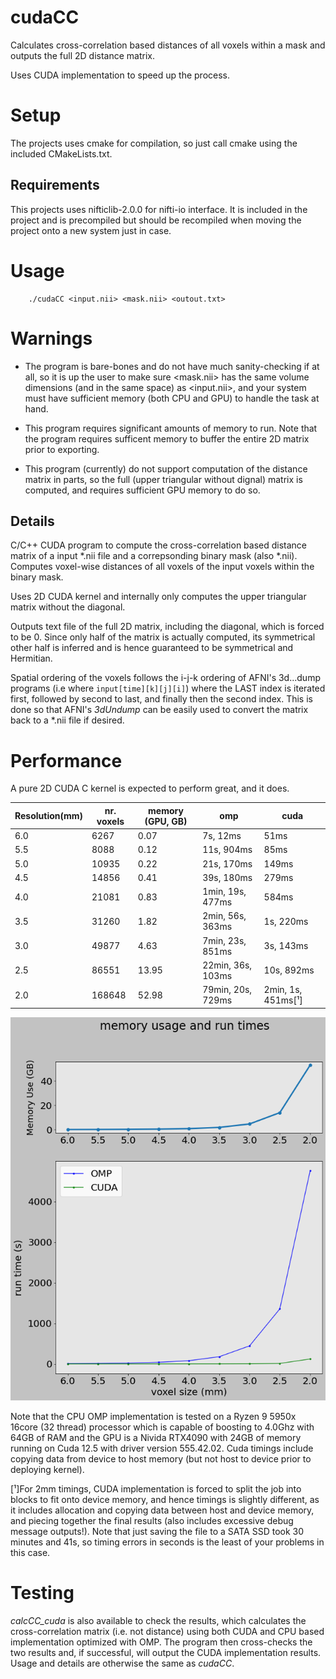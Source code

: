 # cudaCC 

Calculates cross-correlation based distances of all voxels within a mask and
outputs the full 2D distance matrix.

Uses CUDA implementation to speed up the process.

# Setup

The projects uses cmake for compilation, so just call cmake using the included
CMakeLists.txt.

## Requirements

This projects uses nifticlib-2.0.0 for nifti-io interface. It is included in the
project and is precompiled but should be recompiled when moving the project onto
a new system just in case.

# Usage

        ./cudaCC <input.nii> <mask.nii> <outout.txt>

# Warnings

* The program is bare-bones and do not have much sanity-checking if at
all, so it is up the user to make sure \<mask.nii\> has the same volume
dimensions (and in the same space) as \<input.nii\>, and your system must have
sufficient memory (both CPU and GPU) to handle the task at hand.

* This program requires significant amounts of memory to run. Note
that the program requires sufficent memory to buffer the entire 2D matrix prior
to exporting.

* This program (currently) do not support computation of the distance
matrix in parts, so the full (upper triangular without dignal) matrix is
computed, and requires sufficient GPU memory to do so.

## Details

C/C++ CUDA program to compute the cross-correlation based distance matrix of a
input \*.nii file and a correpsonding binary mask (also \*.nii). Computes
voxel-wise distances of all voxels of the input voxels within the binary mask.

Uses 2D CUDA kernel and internally only computes the upper triangular matrix
without the diagonal.

Outputs text file of the full 2D matrix, including the diagonal, which is forced
to be 0. Since only half of the matrix is actually computed, its symmetrical
other half is inferred and is hence guaranteed to be symmetrical and Hermitian.

Spatial ordering of the voxels follows the i-j-k ordering of AFNI's 3d...dump
programs (i.e where `input[time][k][j][i]`) where the LAST index is iterated
first, followed by second to last, and finally then the second index. This is
done so that  AFNI's *3dUndump* can be easily used to convert the matrix back to
a \*.nii file if desired.

# Performance

A pure 2D CUDA C kernel is expected to perform great, and it does.

| Resolution(mm) | nr. voxels | memory (GPU, GB) | omp | cuda |
| -------------- | ---------- | ---------------- | --- | ---- |
| 6.0            | 6267       | 0.07             | 7s, 12ms          | 51ms               |
| 5.5            | 8088       | 0.12             | 11s, 904ms        | 85ms               |
| 5.0            | 10935      | 0.22             | 21s, 170ms        | 149ms              |
| 4.5            | 14856      | 0.41             | 39s, 180ms        | 279ms              |
| 4.0            | 21081      | 0.83             | 1min, 19s, 477ms  | 584ms              |
| 3.5            | 31260      | 1.82             | 2min, 56s, 363ms  | 1s, 220ms          |
| 3.0            | 49877      | 4.63             | 7min, 23s, 851ms  | 3s, 143ms          |
| 2.5            | 86551      | 13.95            | 22min, 36s, 103ms | 10s, 892ms         |
| 2.0            | 168648     | 52.98            | 79min, 20s, 729ms | 2min, 1s, 451ms[¹] |

![ompvscuda](./resources/ompVScuda.png "OMP vs CUDA")

Note that the CPU OMP implementation is tested on a Ryzen 9 5950x 16core (32
thread) processor which is capable of boosting to 4.0Ghz with 64GB of RAM and
the GPU is a Nivida RTX4090 with 24GB of memory running on Cuda 12.5 with driver
version 555.42.02. Cuda timings include copying data from device to host memory
(but not host to device prior to deploying kernel). 

[¹]For 2mm timings, CUDA implementation is forced to split the job into blocks
to fit onto device memory, and hence timings is slightly different, as it
includes allocation and copying data between host and device memory, and piecing
together the final results (also includes excessive debug message outputs!).
Note that just saving the file to a SATA SSD took 30 minutes and 41s, so timing
errors in seconds is the least of your problems in this case.

# Testing

*calcCC_cuda* is also available to check the results, which calculates the
cross-correlation matrix (i.e. not distance) using both CUDA and CPU based
implementation optimized with OMP. The program then cross-checks the two results
and, if successful, will output the CUDA implementation results. Usage and
details are otherwise the same as *cudaCC*.


